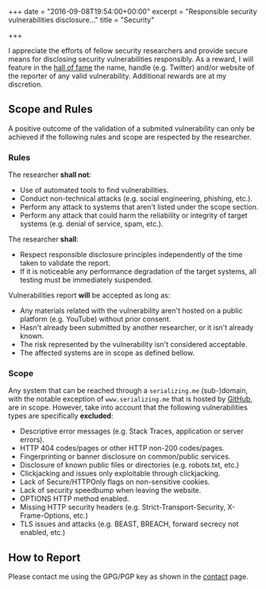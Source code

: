 +++
date = "2016-09-08T19:54:00+00:00"
excerpt = "Responsible security vulnerabilities disclosure..."
title = "Security"

+++

I appreciate the efforts of fellow security researchers and provide secure means for disclosing security vulnerabilities responsibly. As a reward, I will feature in the [hall of fame][2] the name, handle (e.g. Twitter) and/or website of the reporter of any valid vulnerability. Additional rewards are at my discretion.

## Scope and Rules

A positive outcome of the validation of a submited vulnerability can only be achieved if the following rules and scope are respected by the researcher.

### Rules

The researcher __shall not__:

* Use of automated tools to find vulnerabilities.
* Conduct non-technical attacks (e.g. social engineering, phishing, etc.).
* Perform any attack to systems that aren't listed under the scope section.
* Perform any attack that could harm the reliability or integrity of target systems (e.g. denial of service, spam, etc.).

The researcher __shall__:

* Respect responsible disclosure principles independently of the time taken to validate the report.
* If it is noticeable any performance degradation of the target systems, all testing must be immediately suspended.

Vulnerabilities report __will__ be accepted as long as:

* Any materials related with the vulnerability aren't hosted on a public platform (e.g. YouTube) without prior consent.
* Hasn't already been submitted by another researcher, or it isn't already known.
* The risk represented by the vulnerability isn't considered acceptable.
* The affected systems are in scope as defined bellow.

### Scope

Any system that can be reached through a `serializing.me` (sub-)domain, with the notable exception of `www.serializing.me` that is hosted by [GitHub][3], are in scope. However, take into account that the following vulnerabilities types are specifically __excluded__:

* Descriptive error messages (e.g. Stack Traces, application or server errors).
* HTTP 404 codes/pages or other HTTP non-200 codes/pages.
* Fingerprinting or banner disclosure on common/public services.
* Disclosure of known public files or directories (e.g. robots.txt, etc.)
* Clickjacking and issues only exploitable through clickjacking.
* Lack of Secure/HTTPOnly flags on non-sensitive cookies.
* Lack of security speedbump when leaving the website.
* OPTIONS HTTP method enabled.
* Missing HTTP security headers (e.g. Strict-Transport-Security, X-Frame-Options, etc.)
* TLS issues and attacks (e.g. BEAST, BREACH, forward secrecy not enabled, etc.)

## How to Report

Please contact me using the GPG/PGP key as shown in the [contact][1] page.

[1]: /contacts/ "Contact Page"
[2]: /security/hall-of-fame/ "Hall of Fame"
[3]: https://www.github.com/ "GitHub"
